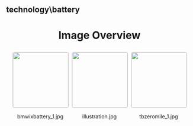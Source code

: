 ## technology\battery

<style>
    .image-gallery {
        display: flex;
        flex-wrap: wrap;
        gap: 10px;
        justify-content: center;
        padding: 10px;
    }
    .image-gallery img {
        width: 150px;
        height: auto;
        border: 1px solid #ddd;
        border-radius: 5px;
    }
    .image-gallery div {
        flex: 1 1 calc(33.333% - 20px); /* Three images per row on large screens */
        max-width: 150px;
        text-align: center;
    }
    @media (max-width: 768px) {
        .image-gallery div {
            flex: 1 1 calc(50% - 20px); /* Two images per row on medium screens */
        }
    }
    @media (max-width: 480px) {
        .image-gallery div {
            flex: 1 1 100%; /* One image per row on small screens */
        }
    }
</style>
<h1 style ="text-align: center;"> Image Overview </h1> <div class="image-gallery">
<div>
<img src="https://media.evkx.net/multimedia/technology/battery/bmwixbattery_1_st.jpg">
<p>bmwixbattery_1.jpg</p>
</div>
<div>
<img src="https://media.evkx.net/multimedia/technology/battery/illustration_st.jpg">
<p>illustration.jpg</p>
</div>
<div>
<img src="https://media.evkx.net/multimedia/technology/battery/tbzeromile_1_st.jpg">
<p>tbzeromile_1.jpg</p>
</div>
</div>
